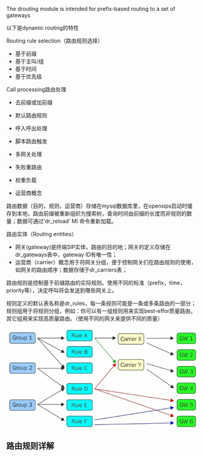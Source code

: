 The drouting module is intended for prefix-based routing to a set of gateways

以下是dynamic routing的特性

Routing rule selection（路由规则选择）

* 基于前缀
* 基于主叫/组
* 基于时间
* 基于优先级

Call processing路由处理

* 去前缀或加前缀
* 默认路由规则
* 呼入呼出处理
* 脚本路由触发
* 多网关处理

* 失败重路由

* 权重负载

* 运营商概念

路由数据（目的，规则，运营商）存储在mysql数据库里，在opensips启动时缓存到本地，路由前缀被重新组织为搜索树，查询时间由前缀的长度而非规则的数量；数据可通过'dr\_reload' MI 命令重新加载。

路由实体（Routing entities）

* 网关\(gateway\)是终端SIP实体，路由的目的地；网关的定义存储在dr\_gateways表中，gateway ID有唯一性；
* 运营商（carrier）概念用于将网关分组，便于控制网关们在路由规则的使用，如网关的路由顺序；数据存储于dr\_carriers表；

路由规则是控制基于前缀路由的实际规则。使用不同的标准（prefix，time，priority等），决定呼叫将会发送到哪些网关上。

规则定义的默认表名称是dr\_rules，每一条规则可能是一条或多条路由的一部分；规则组用于将规则分组，例如：你可以有一组规则用来实现best-effor质量路由，其它组用来实现高质量路由。（使用不同的网关来提供不同的质量）

![](/assets/import2.png)

## 路由规则详解



